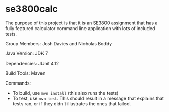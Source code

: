 # se3800calc
The purpose of this project is that it is an SE3800 assignment that has a fully 
featured calculator command line application with lots of included tests.

Group Members: Josh Davies and Nicholas Boddy

Java Version: JDK 7

Dependencies: JUnit 4.12

Build Tools: Maven

Commands: 
* To build, use `mvn install` (this also runs the tests)
* To test, use `mvn test`. This should result in a message that explains that tests ran, or if they didn't illustrates the ones that failed.

